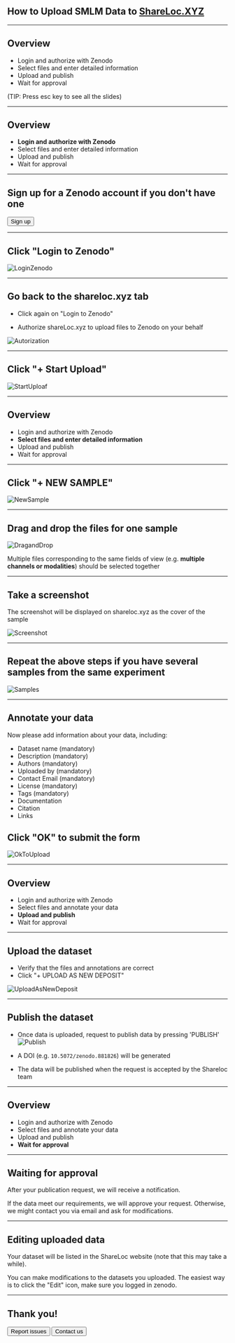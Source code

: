 ## How to Upload SMLM Data to [ShareLoc.XYZ](https://shareloc.xyz/)

-----
## Overview

 * Login and authorize with Zenodo
 * Select files and enter detailed information
 * Upload and publish
 * Wait for approval

(TIP: Press esc key to see all the slides)

-----
## Overview

 * **Login and authorize with Zenodo**
 * Select files and enter detailed information
 * Upload and publish
 * Wait for approval

-----
## Sign up for a Zenodo account if you don't have one

<button class="button" onclick=" window.open('https://sandbox.zenodo.org/signup/','_blank')">Sign up</button>

-----
## Click "Login to Zenodo"

![LoginZenodo](https://user-images.githubusercontent.com/56833522/125955630-674beae5-6244-4b19-a3a6-773f8e588827.png)

-----
## Go back to the shareloc.xyz tab

* Click again on "Login to Zenodo"

* Authorize shareLoc.xyz to upload files to Zenodo on your behalf

![Autorization](https://user-images.githubusercontent.com/56833522/125964039-8ea981ec-f64c-4ec4-b824-7137f46d1c33.png)


-----
## Click "+ Start Upload" 

![StartUploaf](https://user-images.githubusercontent.com/56833522/125957037-559f98c4-0e4f-4a09-8435-0a1a163c2e71.png)

-----
## Overview

 * Login and authorize with Zenodo
 * **Select files and enter detailed information**
 * Upload and publish
 * Wait for approval


-----
## Click "+ NEW SAMPLE" 

![NewSample](https://user-images.githubusercontent.com/56833522/125957398-ef3bd589-4f20-4c8f-9934-a757e34d28cb.png)


-----
## Drag and drop the files for one sample

![DragandDrop](https://user-images.githubusercontent.com/56833522/126210513-ddcc2398-71cc-48bc-8c62-588030fa38bd.png)

Multiple files corresponding to the same fields of view (e.g. **multiple channels or modalities**) should be selected together

-----
## Take a screenshot

The screenshot will be displayed on shareloc.xyz as the cover of the sample

![Screenshot](https://user-images.githubusercontent.com/56833522/126209019-d950374f-6885-46b3-9814-ab5ac19c7483.png)

-----
## Repeat the above steps if you have several samples from the same experiment

![Samples](https://user-images.githubusercontent.com/56833522/125964728-95ace040-6727-48b9-94d9-b1124c2fde74.png)


-----
## Annotate your data

Now please add information about your data, including:
 
 * Dataset name (mandatory)
 * Description (mandatory)
 * Authors (mandatory)
 * Uploaded by (mandatory)
 * Contact Email (mandatory)
 * License (mandatory)
 * Tags (mandatory)
 * Documentation
 * Citation
 * Links 


## Click "OK" to submit the form

![OkToUpload](https://user-images.githubusercontent.com/56833522/125968206-8b45a726-e09e-4077-9412-7f282a4d4832.png)


-----
## Overview

 * Login and authorize with Zenodo
 * Select files and annotate your data
 * **Upload and publish**
 * Wait for approval


-----
## Upload the dataset
* Verify that the files and annotations are correct 
* Click "+ UPLOAD AS NEW DEPOSIT"

![UploadAsNewDeposit](https://user-images.githubusercontent.com/56833522/125969201-4e221879-d81f-4608-8853-f9df7bd4ff1b.png)


-----
## Publish the dataset
* Once data is uploaded, request to publish data by pressing 'PUBLISH'
![Publish](https://user-images.githubusercontent.com/56833522/125970391-c132d758-fb01-4d67-89a3-ea7a89c9f0d6.png)

* A DOI (e.g. `10.5072/zenodo.881826`) will be generated
* The data will be published when the request is accepted by the Shareloc team

-----
## Overview

 * Login and authorize with Zenodo
 * Select files and annotate your data
 * Upload and publish
 * **Wait for approval**

-----
## Waiting for approval
After your publication request, we will receive a notification.

If the data meet our requirements, we will approve your request. Otherwise, we might contact you via email and ask for modifications.


-----
## Editing uploaded data
Your dataset will be listed in the ShareLoc website (note that this may take a while).

You can make modifications to the datasets you uploaded. The easiest way is to click the "Edit" icon, make sure you logged in zenodo.

-----
## Thank you!

<button class="button" onclick=" window.open('https://github.com/imodpasteur/ShareLoc.XYZ/issues','_blank')">Report issues</button>
<button class="button" onclick=" window.open('https://oeway.typeform.com/to/rdkPmd','_blank')">Contact us</button>


